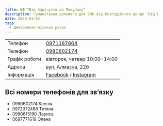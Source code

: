 ```yaml
---
title: БФ “Від Карачунів до Макулану”
description: Гуманітарна допомога для ВПО від благодійного фонду "Від Карачунів до Макулану", Кривий Ріг, Центрально-міський район, вулиця Алмазна, 22б
date: 2023-01-05
tags:
  - Центрально-міський район
---
```


<div class="centers--block">

|   |   |
|---|---|
| Телефон  | <a href="tel:0971187864">0971187864</a>   |
| Телефон  | <a href="tel:0980602174">0980602174</a>   |
|Графік роботи   |  вівторок, четвер 10:00-14:00 |
|Адреса | [вул. Алмазна, 22б](https://goo.gl/maps/o4PnifabigChdjCe7)  |
|Інформація | [Facebook](https://www.facebook.com/groups/858089428016313/) / [Instagram](https://www.instagram.com/kseniavolonter_kriviy_rig/)|


</div>

## Всі номери телефонів для зв’язку

- 0980602174 Ксенія
- 0972072488 Тетяна
- 0960615190 Лариса
- 0687771616 Олена
